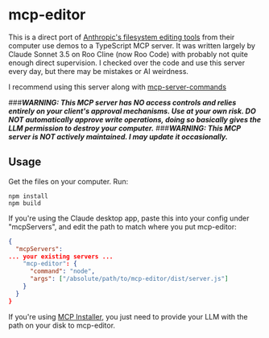 # mcp-editor
This is a direct port of [Anthropic's filesystem editing tools](https://github.com/anthropics/anthropic-quickstarts/blob/main/computer-use-demo/computer_use_demo/tools/edit.py) from their computer use demos to a TypeScript MCP server. It was written largely by Claude Sonnet 3.5 on Roo Cline (now Roo Code) with probably not quite enough direct supervision. I checked over the code and use this server every day, but there may be mistakes or AI weirdness.

I recommend using this server along with [mcp-server-commands](https://github.com/g0t4/mcp-server-commands)

###***WARNING: This MCP server has NO access controls and relies entirely on your client's approval mechanisms. Use at your own risk. DO NOT automatically approve write operations, doing so basically gives the LLM permission to destroy your computer.***
###***WARNING: This MCP server is NOT actively maintained. I may update it occasionally.***

## Usage
Get the files on your computer.
Run:
```
npm install
npm build
```

If you're using the Claude desktop app, paste this into your config under "mcpServers", and edit the path to match where you put mcp-editor:
```json
{
  "mcpServers":
... your existing servers ...
    "mcp-editor": {
      "command": "node",
      "args": ["/absolute/path/to/mcp-editor/dist/server.js"]
    }
  }
}
```

If you're using [MCP Installer](https://github.com/anaisbetts/mcp-installer), you just need to provide your LLM with the path on your disk to mcp-editor.
